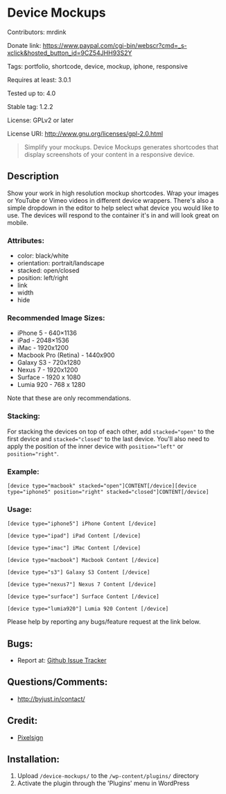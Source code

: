 # Device Mockups

Contributors: mrdink

Donate link: https://www.paypal.com/cgi-bin/webscr?cmd=_s-xclick&hosted_button_id=9CZ54JHH93S2Y

Tags: portfolio, shortcode, device, mockup, iphone, responsive

Requires at least: 3.0.1

Tested up to: 4.0

Stable tag: 1.2.2

License: GPLv2 or later

License URI: http://www.gnu.org/licenses/gpl-2.0.html

> Simplify your mockups. Device Mockups generates shortcodes that display screenshots of your content in a responsive device.

## Description

Show your work in high resolution mockup shortcodes. Wrap your images or YouTube or Vimeo videos in different device wrappers. There's also a simple dropdown in the editor to help select what device you would like to use. The devices will respond to the container it's in and will look great on mobile.

### Attributes:
* color: black/white
* orientation: portrait/landscape
* stacked: open/closed
* position: left/right
* link
* width
* hide

### Recommended Image Sizes:
* iPhone 5 - 640×1136
* iPad - 2048×1536
* iMac - 1920x1200
* Macbook Pro (Retina) - 1440x900
* Galaxy S3 - 720x1280
* Nexus 7 - 1920x1200
* Surface - 1920 x 1080
* Lumia 920 - 768 x 1280

Note that these are only recommendations.

### Stacking:
For stacking the devices on top of each other, add `stacked="open"` to the first device and `stacked="closed"` to the last device. You'll also need to apply the position of the inner device with `position="left"` or `position="right"`.

### Example:
`[device type="macbook" stacked="open"]CONTENT[/device][device type="iphone5" position="right" stacked="closed"]CONTENT[/device]`

### Usage:
`[device type="iphone5"]
iPhone Content
[/device]`

`[device type="ipad"]
iPad Content
[/device]`

`[device type="imac"]
iMac Content
[/device]`

`[device type="macbook"]
Macbook Content
[/device]`

`[device type="s3"]
Galaxy S3 Content
[/device]`

`[device type="nexus7"]
Nexus 7 Content
[/device]`

`[device type="surface"]
Surface Content
[/device]`

`[device type="lumia920"]
Lumia 920 Content
[/device]`

Please help by reporting any bugs/feature request at the link below.

## Bugs:
* Report at: [Github Issue Tracker](https://github.com/mrdink/device-mockups/issues)

## Questions/Comments:
* http://byjust.in/contact/

## Credit:
* [Pixelsign](http://aarnis.com/)

## Installation:

1. Upload `/device-mockups/` to the `/wp-content/plugins/` directory
2. Activate the plugin through the 'Plugins' menu in WordPress
